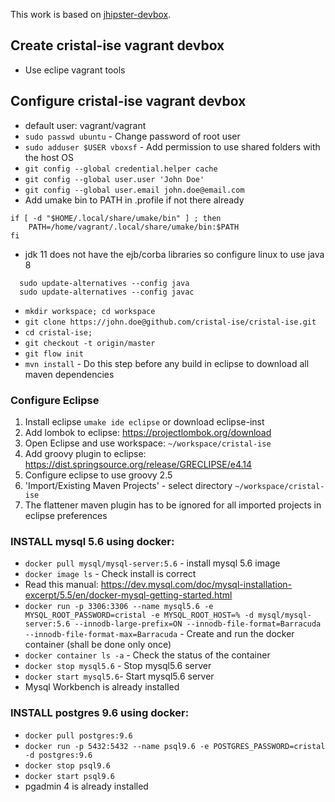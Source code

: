 This work is based on [jhipster-devbox](https://github.com/jhipster/jhipster-devbox).

## Create cristal-ise vagrant devbox

- Use eclipe vagrant tools

## Configure cristal-ise vagrant devbox

- default user: vagrant/vagrant
- `sudo passwd ubuntu` - Change password of root user
- `sudo adduser $USER vboxsf` - Add permission to use shared folders with the host OS
- `git config --global credential.helper cache`
- `git config --global user.user 'John Doe'`
- `git config --global user.email john.doe@email.com`
- Add umake bin to PATH in .profile if not there already

```shell
if [ -d "$HOME/.local/share/umake/bin" ] ; then
    PATH=/home/vagrant/.local/share/umake/bin:$PATH
fi
```

- jdk 11 does not have the ejb/corba libraries so configure linux to use java 8

```shell
  sudo update-alternatives --config java
  sudo update-alternatives --config javac
```

- `mkdir workspace; cd workspace`
- `git clone https://john.doe@github.com/cristal-ise/cristal-ise.git`
- `cd cristal-ise;`
- `git checkout -t origin/master`
- `git flow init`
- `mvn install` - Do this step before any build in eclipse to download all maven dependencies

### Configure Eclipse

1. Install eclipse `umake ide eclipse` or download eclipse-inst
1. Add lombok to eclipse: https://projectlombok.org/download
1. Open Eclipse and use workspace: `~/workspace/cristal-ise`
1. Add groovy plugin to eclipse:  https://dist.springsource.org/release/GRECLIPSE/e4.14
1. Configure eclipse to use groovy 2.5
1. 'Import/Existing Maven Projects' - select directory `~/workspace/cristal-ise`
1. The flattener maven plugin has to be ignored for all imported projects in eclipse preferences

### INSTALL mysql 5.6 using docker:

- `docker pull mysql/mysql-server:5.6` - install mysql 5.6 image
-  `docker image ls` - Check install is correct
- Read this manual: https://dev.mysql.com/doc/mysql-installation-excerpt/5.5/en/docker-mysql-getting-started.html
- `docker run -p 3306:3306 --name mysql5.6 -e MYSQL_ROOT_PASSWORD=cristal -e MYSQL_ROOT_HOST=% -d mysql/mysql-server:5.6 --innodb-large-prefix=ON --innodb-file-format=Barracuda --innodb-file-format-max=Barracuda` - Create and run the docker container (shall be done only once)
- `docker container ls -a` - Check the status of the container
- `docker stop mysql5.6` - Stop  mysql5.6 server
- `docker start mysql5.6`- Start mysql5.6 server
- Mysql Workbench is already installed

### INSTALL postgres 9.6 using docker:
- `docker pull postgres:9.6`
- `docker run -p 5432:5432 --name psql9.6 -e POSTGRES_PASSWORD=cristal -d postgres:9.6`
- `docker stop psql9.6`
- `docker start psql9.6`
- pgadmin 4 is already installed

